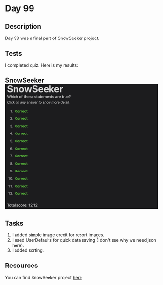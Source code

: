 # Day 99

## Description

Day 99 was a final part of SnowSeeker project.

## Tests

I completed quiz.
Here is my results:

**SnowSeeker**
![SnowSeeker tests result](/Resources/Day_99/Results/SnowSeeker.png)
------

## Tasks

1. I added simple image credit for resort images.
2. I used UserDefaults for quick data saving (I don't see why we need json here).
3. I added sorting.

## Resources

You can find SnowSeeker project [here](/Sources/SnowSeeker/)